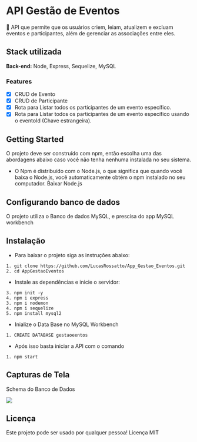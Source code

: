 # API Gestão de Eventos

<p>🚀 API que permite que os usuários criem, leiam, atualizem e excluam eventos e participantes, além de gerenciar as associações entre eles.</p>

## Stack utilizada

**Back-end:** Node, Express, Sequelize, MySQL

### Features

- [x] CRUD de Evento
- [x] CRUD de Participante
- [x] Rota para Listar todos os participantes de um evento específico.
- [x] Rota para Listar todos os participantes de um evento específico usando o eventoId (Chave estrangeira).

## Getting Started

O projeto deve ser construído com npm, então escolha uma das abordagens abaixo caso você não tenha nenhuma instalada no seu sistema.

- O Npm é distribuído com o Node.js, o que significa que quando você baixa o Node.js, você automaticamente obtém o npm instalado no seu computador. Baixar Node.js

## Configurando banco de dados

<p>O projeto utiliza o Banco de dados MySQL, e prescisa do app MySQL workbench</p>

## Instalação 
- Para baixar o projeto siga as instruções abaixo:

```
1. git clone https://github.com/LucasRossatto/App_Gestao_Eventos.git
2. cd AppGestaoEventos
```

- Instale as dependências e inicie o servidor:

```
3. npm init -y
4. npm i express
3. npm i nodemon
4. npm i sequelize
5. npm install mysql2
```

- Inialize o Data Base no MySQL Workbench

```
1. CREATE DATABASE gestaoeentos
```

- Após isso basta iniciar a API com o comando
```
1. npm start
```

## Capturas de Tela

Schema do Banco de Dados

[![](https://i.postimg.cc/zvZvYvmm/Captura-de-tela-2024-09-26-153521.png)](https://postimg.cc/ftCDxwT5)


## Licença
Este projeto pode ser usado por qualquer pessoa! Licença MIT
